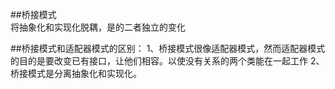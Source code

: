 ##桥接模式  
  将抽象化和实现化脱耦，是的二者独立的变化
  
##桥接模式和适配器模式的区别：
  1、桥接模式很像适配器模式，然而适配器模式的目的是要改变已有接口，让他们相容。以使没有关系的两个类能在一起工作
  2、桥接模式是分离抽象化和实现化。